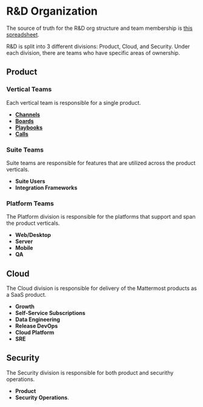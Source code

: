 # R&D Organization

The source of truth for the R&D org structure and team membership is [this spreadsheet](https://docs.google.com/spreadsheets/d/1lH8QIjQGEoGospDUdVs_LQ_i2b82I1ce6W7z18vhPTQ/edit#gid=1820415931).

R&D is split into 3 different divisions: Product, Cloud, and Security. Under each division, there are teams who have specific areas of ownership.

## Product

### Vertical Teams

Each vertical team is responsible for a single product. 

* **[Channels](/operations/research-and-development/organization/channels.md)**
* **[Boards](/operations/research-and-development/organization/boards.md)**
* **[Playbooks](/operations/research-and-development/organization/playbooks.md)**
* **[Calls](/operations/research-and-development/organization/calls.md)**

### Suite Teams

Suite teams are responsible for features that are utilized across the product verticals. 
* **Suite Users**
* **Integration Frameworks** 

### Platform Teams

The Platform division is responsible for the platforms that support and span the product verticals. 

* **Web/Desktop**
* **Server**
* **Mobile**
* **QA**

## Cloud 

The Cloud division is responsible for delivery of the Mattermost products as a SaaS product. 

* **Growth**
* **Self-Service Subscriptions**
* **Data Engineering**
* **Release DevOps**
* **Cloud Platform**
* **SRE**

## Security

The Security division is responsible for both product and securithy operations. 
* **Product** 
* **Security Operations**.
